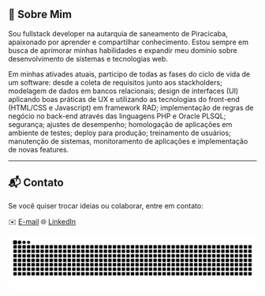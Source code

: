 ## 📌 Sobre Mim

Sou fullstack developer na autarquia de saneamento de Piracicaba, apaixonado por aprender e compartilhar conhecimento. Estou sempre em busca de aprimorar minhas habilidades e expandir meu domínio sobre desenvolvimento de sistemas e tecnologias web.

Em minhas ativades atuais, participo de todas as fases do ciclo de vida de um software: desde a coleta de requisitos junto aos stackholders; modelagem de dados em bancos relacionais; design de interfaces (UI) aplicando boas práticas de UX e utilizando as tecnologias do front-end (HTML/CSS e Javascript) em framework RAD; implementação de regras de negócio no back-end através das linguagens PHP e Oracle PLSQL; segurança; ajustes de desempenho; homologação de aplicações em ambiente de testes; deploy para produção; treinamento de usuários; manutenção de sistemas, monitoramento de aplicações e implementação de novas features.

---

## 📬 Contato
Se você quiser trocar ideias ou colaborar, entre em contato:

✉️ [E-mail](mailto:jonatas.rdp@gmail.com)
🌐 [LinkedIn](https://www.linkedin.com/in/jonatas-rodrigues-02331264)

<picture>
  <source media="(prefers-color-scheme: dark)" srcset="https://raw.githubusercontent.com/JhonnyRodrigues/JhonnyRodrigues/output/github-contribution-grid-snake-dark.svg">
  <source media="(prefers-color-scheme: light)" srcset="https://raw.githubusercontent.com/JhonnyRodrigues/JhonnyRodrigues/output/github-contribution-grid-snake.svg">
  <img alt="github contribution grid snake animation" src="https://raw.githubusercontent.com/JhonnyRodrigues/JhonnyRodrigues/output/github-contribution-grid-snake.svg">
</picture>


<!--
**JhonnyRodrigues/JhonnyRodrigues** is a ✨ _special_ ✨ repository because its `README.md` (this file) appears on your GitHub profile.

Here are some ideas to get you started:

- 🔭 I’m currently working on ...
- 🌱 I’m currently learning ...
- 👯 I’m looking to collaborate on ...
- 🤔 I’m looking for help with ...
- 💬 Ask me about ...
- 📫 How to reach me: ...
- 😄 Pronouns: ...
- ⚡ Fun fact: ...
-->
